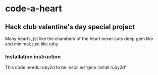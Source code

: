 # code-a-heart
## Hack club valentine's day special project
Many hearts, jst like the chambers of the heart
never cuts deep
gem like and minimal,
just like ruby

### Installation instruction
This code needs ruby2d to be installed
'gem install ruby2d'
